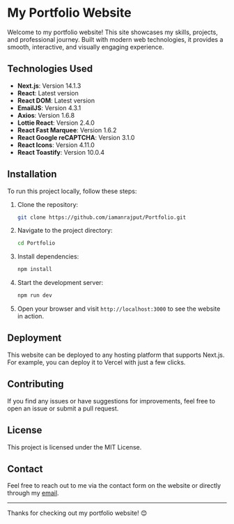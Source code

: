 # My Portfolio Website

Welcome to my portfolio website! This site showcases my skills, projects, and professional journey. Built with modern web technologies, it provides a smooth, interactive, and visually engaging experience.

## Technologies Used

- **Next.js**: Version 14.1.3
- **React**: Latest version
- **React DOM**: Latest version
- **EmailJS**: Version 4.3.1
- **Axios**: Version 1.6.8
- **Lottie React**: Version 2.4.0
- **React Fast Marquee**: Version 1.6.2
- **React Google reCAPTCHA**: Version 3.1.0
- **React Icons**: Version 4.11.0
- **React Toastify**: Version 10.0.4

## Installation

To run this project locally, follow these steps:

1. Clone the repository:
    ```bash
    git clone https://github.com/iamanrajput/Portfolio.git
    ```
2. Navigate to the project directory:
    ```bash
    cd Portfolio
    ```
3. Install dependencies:
    ```bash
    npm install
    ```
4. Start the development server:
    ```bash
    npm run dev
    ```
5. Open your browser and visit `http://localhost:3000` to see the website in action.

## Deployment

This website can be deployed to any hosting platform that supports Next.js. For example, you can deploy it to Vercel with just a few clicks.

## Contributing

If you find any issues or have suggestions for improvements, feel free to open an issue or submit a pull request.

## License

This project is licensed under the MIT License.

## Contact

Feel free to reach out to me via the contact form on the website or directly through my [email](itzamanrajput@gmail.com).

---

Thanks for checking out my portfolio website! 😊
